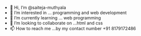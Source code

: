 - 👋 Hi, I’m @saiteja-muthyala
- 👀 I’m interested in ... programming and web development
- 🌱 I’m currently learning ... web programming
- 💞️ I’m looking to collaborate on ...html and css
- 📫 How to reach me ...by my contact number +91 8179172486

<!---
saiteja-muthyala/saiteja-muthyala is a ✨ special ✨ repository because its `README.md` (this file) appears on your GitHub profile.
You can click the Preview link to take a look at your changes.
--->
